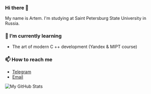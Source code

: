 ### Hi there 👋

My name is Artem. I'm studying at Saint Petersburg State University in Russia.

### 🌱 I’m currently learning
- The art of modern C ++ development (Yandex & MIPT course)

### 📫 How to reach me

- [Telegram](https://t.me/selfdestructed)
- [Email](mailto:slfdstrctd@yandex.ru)

![My GitHub Stats](https://github-readme-stats.vercel.app/api?username=slfdstrctd&show_icons=true)

<!--
Here are some ideas to get you started:

- 🔭 I’m currently working on ...
- 🌱 I’m currently learning ...
- 👯 I’m looking to collaborate on ...
- 🤔 I’m looking for help with ...
- 💬 Ask me about ...

- 😄 Pronouns: ...
- ⚡ Fun fact: ...
--!>
